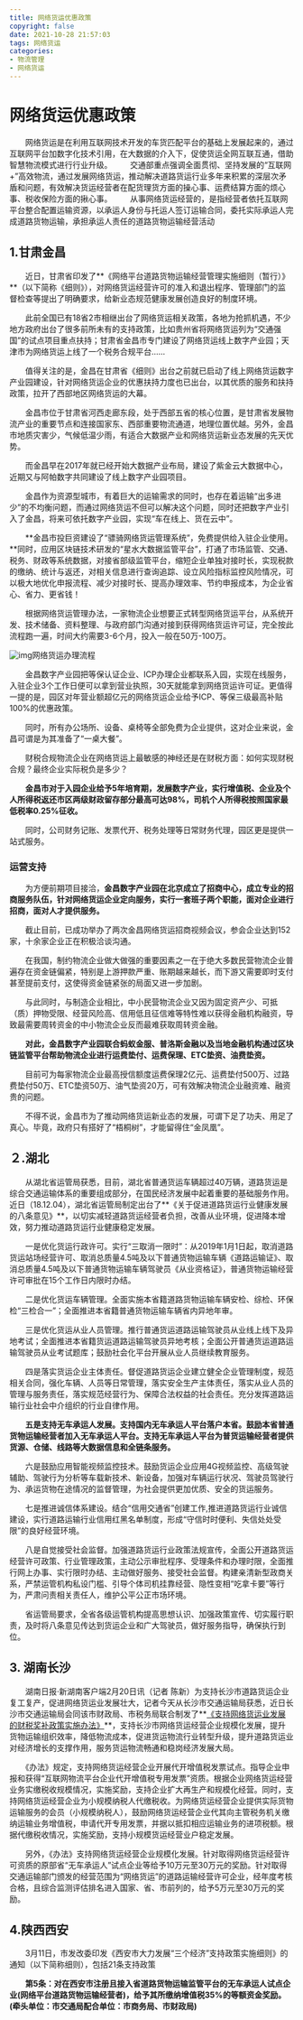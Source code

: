 ```yaml
---
title: 网络货运优惠政策
copyright: false
date: 2021-10-28 21:57:03
tags: 网络货运
categories:
- 物流管理
- 网络货运
---
```

# 网络货运优惠政策
　　网络货运是在利用互联网技术开发的车货匹配平台的基础上发展起来的，通过互联网平台加数字化技术引用，在大数据的介入下，促使货运全网互联互通，借助智慧物流模式进行行业升级。
　　交通部重点强调全面贯彻、坚持发展的“互联网+”高效物流，通过发展网络货运，推动解决道路货运行业多年来积累的深层次矛盾和问题，有效解决货运经营者在配货理货方面的操心事、运费结算方面的烦心事、税收保险方面的揪心事。
　　从事网络货运经营的，是指经营者依托互联网平台整合配置运输资源，以承运人身份与托运人签订运输合同，委托实际承运人完成道路货物运输，承担承运人责任的道路货物运输经营活动
<!-- more -->

## 1.甘肃金昌

　　近日，甘肃省印发了**《网络平台道路货物运输经营管理实施细则（暂行）》**（以下简称《细则》），对网络货运经营许可的准入和退出程序、管理部门的监督检查等提出了明确要求，给新业态规范健康发展创造良好的制度环境。

　　此前全国已有18省2市相继出台了网络货运相关政策，各地为抢抓机遇，不少地方政府出台了很多前所未有的支持政策，比如贵州省将网络货运列为“交通强国”的试点项目重点扶持；甘肃省金昌市专门建设了网络货运线上数字产业园；天津市为网络货运上线了一个税务合规平台……

　　值得关注的是，金昌在甘肃省《细则》出台之前就已启动了线上网络货运数字产业园建设，针对网络货运企业的优惠扶持力度也已出台，以其优质的服务和扶持政策，拉开了西部地区网络货运的大幕。

　　金昌市位于甘肃省河西走廊东段，处于西部五省的核心位置，是甘肃省发展物流产业的重要节点和连接国家东、西部重要物流通道，地理位置优越。另外，金昌市地质灾害少，气候低温少雨，有适合大数据产业和网络货运新业态发展的先天优势。

　　而金昌早在2017年就已经开始大数据产业布局，建设了紫金云大数据中心，近期又与阿帕数字共同建设了线上数字产业园项目。

　　金昌作为资源型城市，有着巨大的运输需求的同时，也存在着运输“出多进少”的不均衡问题，而通过网络货运不但可以解决这个问题，同时还把数字产业引入了金昌，将来可依托数字产业园，实现“车在线上、货在云中”。

　　**金昌市投巨资建设了“骠骑网络货运管理系统”，免费提供给入驻企业使用。**同时，应用区块链技术研发的“星水大数据监管平台”，打通了市场监管、交通、税务、财政等系统数据，对接省部级监管平台，缩短企业单独对接时长，实现税款的缴纳、统计与返还，对相关信息进行查询追踪、设立风险指标监控风险情况，可以极大地优化申报流程、减少对接时长、提高办理效率、节约申报成本，为企业省心、省力、更省钱！

　　根据网络货运管理办法，一家物流企业想要正式转型网络货运平台，从系统开发、技术储备、资料整理、与政府部门沟通对接到获得网络货运许可证，完全按此流程跑一遍，时间大约需要3-6个月，投入一般在50万-100万。

![img](https://pic3.zhimg.com/80/v2-313531c847e1c07f96173cdf45280d4a_720w.jpg)网络货运办理流程

　　金昌数字产业园把等保认证企业、ICP办理企业都联系入园，实现在线服务，入驻企业3个工作日便可以拿到营业执照，30天就能拿到网络货运许可证。更值得一提的是，园区对年营业额超亿元的网络货运企业给予ICP、等保三级最高补贴100%的优惠政策。

　　同时，所有办公场所、设备、桌椅等全部免费为企业提供，这对企业来说，金昌可谓是为其准备了“一桌大餐”。

　　财税合规物流企业在网络货运上最敏感的神经还是在财税方面：如何实现财税合规？最终企业实际税负是多少？

　　**金昌市对于入园企业给予5年培育期，发展数字产业，实行增值税、企业及个人所得税返还市区两级财政留存部分最高可达98%，司机个人所得税按照国家最低税率0.25%征收。**

　　同时，公司财务记账、发票代开、税务处理等日常财务代理，园区更是提供一站式服务。

### 运营支持

　　为方便前期项目接洽，**金昌数字产业园在北京成立了招商中心，成立专业的招商服务队伍，针对网络货运企业定向服务，实行一套班子两个职能，面对企业进行招商，面对人才提供服务。**

　　截止目前，已成功举办了两次金昌网络货运招商视频会议，参会企业达到152家，十余家企业正在积极洽谈沟通。

　　在我国，制约物流企业做大做强的重要因素之一在于绝大多数民营物流企业普遍存在资金链偏紧，特别是上游押款严重、账期越来越长，而下游又需要即时支付甚至提前支付，这使得资金链紧张的局面又进一步加剧。

　　与此同时，与制造企业相比，中小民营物流企业又因为固定资产少、可抵（质）押物受限、经营风险高、信用低且征信难等特性难以获得金融机构融资，导致最需要周转资金的中小物流企业反而最难获取周转资金融。

　　**对此，金昌数字产业园联合蚂蚁金服、普洛斯金融以及当地金融机构通过区块链监管平台帮助物流企业进行运费垫付、运费保理、ETC垫资、油费垫资。**

　　目前可为每家物流企业最高授信额度运费保理2亿元、运费垫付500万、过路费垫付50万、ETC垫资50万、油气垫资20万，可有效解决物流企业融资难、融资贵的问题。

　　不得不说，金昌市为了推动网络货运新业态的发展，可谓下足了功夫、用足了真心。毕竟，政府只有搭好了“梧桐树”，才能留得住“金凤凰”。



## ２.湖北

　　从湖北省运管局获悉，目前，湖北省普通货运车辆超过40万辆，道路货运是综合交通运输体系的重要组成部分，在国民经济发展中起着重要的基础服务作用。近日（18.12.04），湖北省运管局制定出台了**《关于促进道路货运行业健康发展的八条意见》**，以切实减轻道路货运经营者负担，改善从业环境，促进降本增效，努力推动道路货运行业健康稳定发展。

　　一是优化货运行政许可。实行“三取消一限时”：从2019年1月1日起，取消道路货运站场经营许可、取消总质量4.5吨及以下普通货物运输车辆《道路运输证》、取消总质量4.5吨及以下普通货物运输车辆驾驶员《从业资格证》，普通货物运输经营许可审批在15个工作日内限时办结。

　　二是优化货运车辆管理。全面实施本省籍道路货物运输车辆安检、综检、环保检“三检合一”；全面推进本省籍普通货物运输车辆省内异地年审。

　　三是优化货运从业人员管理。推行普通货运道路运输驾驶员从业线上线下及异地考试；全面推进本省籍货运道路运输驾驶员异地考核；全面公开普通货运道路运输驾驶员从业考试题库；鼓励社会化平台开展从业人员继续教育服务。

　　四是落实货运企业主体责任。督促道路货运企业建立健全企业管理制度，规范相关合同，强化车辆、人员等日常管理，落实安全生产主体责任，落实从业人员的管理与服务责任，落实规范经营行为、保障合法权益的社会责任。充分发挥道路运输行业社会中介组织的行业自律作用。

　　**五是支持无车承运人发展。支持国内无车承运人平台落户本省。鼓励本省普通货物运输经营者加入无车承运人平台。支持无车承运人平台为普货运输经营者提供货源、仓储、线路等大数据信息和全链条服务。**

　　六是鼓励应用智能视频监控技术。鼓励货运企业应用4G视频监控、高级驾驶辅助、驾驶行为分析等车载新技术、新设备，加强对车辆运行状况、驾驶员驾驶行为、承运货物在途情况的监督管理，为社会提供更加优质、安全的货运服务。

　　七是推进诚信体系建设。结合“信用交通省”创建工作,推进道路货运行业诚信建设，实行道路运输行业信用红黑名单制度，形成“守信时时便利、失信处处受限”的良好经营环境。

　　八是自觉接受社会监督。加强道路货运行业政策法规宣传，全面公开道路货运经营许可政策、行业管理政策，主动公示审批程序、受理条件和办理时限，全面推行网上办事、实行限时办结、主动做好服务、接受社会监督。构建亲清新型政商关系，严禁运管机构私设门槛、引导个体司机挂靠经营、隐性变相“吃拿卡要”等行为，严肃问责相关责任人，维护公平公正市场环境。

　　省运管局要求，全省各级运管机构提高思想认识、加强政策宣传、切实履行职责，及时将八条意见传达到货运企业和广大驾驶员，做好服务指导，确保执行到位。

 

## 3. 湖南长沙

　　湖南日报·新湖南客户端2月20日讯（记者 陈新）为支持长沙市道路货运企业复工复产，促进网络货运业发展壮大，记者今天从长沙市交通运输局获悉，近日长沙市交通运输局会同该市财政局、市税务局联合制发了**[《支持网络货运业发展的财税奖补政策实施办法》](http://jtt.hunan.gov.cn/xxgk/gzdt/szdt1/202002/t20200224_11189518.html)**，支持长沙市网络货运经营企业规模化发展，提升货物运输组织效率，降低物流成本，促进货运物流行业转型升级，提升道路货运业对经济增长的支撑作用，服务货运物流畅通和稳岗经济发展大局。

　　《办法》规定，支持网络货运经营企业开展代开增值税发票试点。指导企业申报和获得“互联网物流平台企业代开增值税专用发票”资质。根据企业网络货运经营业务实缴税收规模情况，实施奖励，支持企业扩大再生产和规模化经营。同时，支持网络货运经营企业为小规模纳税人代缴税收。为网络货运经营企业提供实际货物运输服务的会员（小规模纳税人），鼓励网络货运经营企业代其向主管税务机关缴纳运输业务增值税，申请代开专用发票，并据以抵扣相应运输业务的进项税额。根据代缴税收情况，实施奖励，支持小规模货运经营业户稳定发展。

　　另外，《办法》支持网络货运经营企业规模化发展。针对取得网络货运经营许可资质的原部省“无车承运人”试点企业等给予10万元至30万元的奖励。针对取得交通运输部门颁发的经营范围为“网络货运”的道路运输经营许可企业，经年度考核合格，且综合监测评估排名进入国家、省、市前列的，给予5万元至30万元的奖励。



## 4.陕西西安

　　3月11日，市发改委印发《西安市大力发展“三个经济”支持政策实施细则》的通知（以下简称细则），包括21条支持政策

　　**第5条：对在西安市注册且接入省道路货物运输监管平台的无车承运人试点企业(网络平台道路货物运输经营者)，给予其所缴纳增值税35%的等额资金奖励。(牵头单位：市交通局配合单位：市商务局、市财政局)**

　

